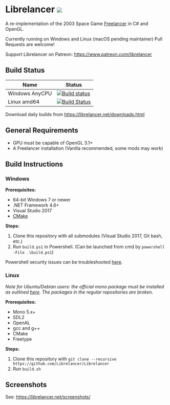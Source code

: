# Librelancer [![](https://img.shields.io/badge/chat-on%20discord-green.svg)](https://discord.gg/QW2vzxx)  
A re-implementation of the 2003 Space Game [Freelancer](https://en.wikipedia.org/wiki/Freelancer_(video_game)) in C# and OpenGL.

Currently running on Windows and Linux (macOS pending maintainer)
Pull Requests are welcome!

Support Librelancer on Patreon: https://www.patreon.com/librelancer
## Build Status

|  Name | Status |
|-|-|
| Windows AnyCPU | [![Build status](https://ci.appveyor.com/api/projects/status/k55k2t37q1ytm1w3?svg=true)](https://ci.appveyor.com/project/CallumDev/librelancer) |
| Linux amd64 | [![Build Status](https://travis-ci.org/Librelancer/Librelancer.svg?branch=master)](https://travis-ci.org/Librelancer/Librelancer) |

Download daily builds from https://librelancer.net/downloads.html

## General Requirements
* GPU must be capable of OpenGL 3.1+
* A Freelancer installation (Vanilla recommended, some mods may work)

## Build Instructions

### Windows
**Prerequisites:**

* 64-bit Windows 7 or newer
* .NET Framework 4.6+
* Visual Studio 2017
* [CMake](https://cmake.org/)

**Steps:**
1. Clone this repository with all submodules (Visual Studio 2017, Git bash, etc.)
2. Run `build.ps1` in Powershell. (Can be launched from cmd by `powershell -File .\build.ps1`)

Powershell security issues can be troubleshooted [here](https://cakebuild.net/docs/tutorials/powershell-security).




### Linux
*Note for Ubuntu/Debian users: the official mono package must be installed as outlined [here](http://www.mono-project.com/docs/getting-started/install/linux/#debian-ubuntu-and-derivatives). The packages in the regular repositories are broken.*

**Prerequisites:**
* Mono 5.x+
* SDL2
* OpenAL
* gcc and g++
* CMake
* Freetype

**Steps:**
1. Clone this repository with `git clone --recursive https://github.com/Librelancer/Librelancer`
2. Run `build.sh`


## Screenshots
See: https://librelancer.net/screenshots/
